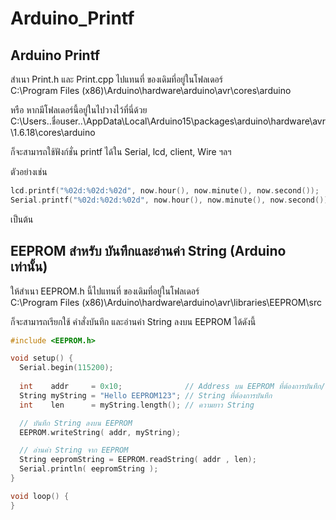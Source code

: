 # Arduino_Printf
Arduino Printf
--------------

สำเนา Print.h และ Print.cpp ไปแทนที่ ของเดิมที่อยู่ในโฟลเดอร์  
C:\Program Files (x86)\Arduino\hardware\arduino\avr\cores\arduino  
  
หรือ หากมีโฟลเดอร์นี้อยู่ในไปวางไว้ที่นี่ด้วย  
C:\Users\..ชื่อuser..\AppData\Local\Arduino15\packages\arduino\hardware\avr\1.6.18\cores\arduino  

ก็จะสามารถใช้ฟังก์ชั่น printf ได้ใน Serial, lcd, client, Wire ฯลฯ  
  
ตัวอย่างเช่น  

```c
lcd.printf("%02d:%02d:%02d", now.hour(), now.minute(), now.second());     // แสดงเวลาปัจจุบันออกจอ lcd เช่นได้ 12:45:34
Serial.printf("%02d:%02d:%02d", now.hour(), now.minute(), now.second());  // แสดงเวลาปัจจุบันออก Serial monitor เช่นได้ 12:45:34
```

เป็นต้น  

EEPROM สำหรับ บันทึกและอ่านค่า String (Arduino เท่านั้น)
-----------------------------------------------------
  
ให้สำเนา EEPROM.h นี้ไปแทนที่ ของเดิมที่อยู่ในโฟลเดอร์  
C:\Program Files (x86)\Arduino\hardware\arduino\avr\libraries\EEPROM\src  

ก็จะสามารถเรียกใช้ คำสั่งบันทึก และอ่านค่า String ลงบน EEPROM ได้ดังนี้  
  
```c
#include <EEPROM.h>

void setup() {
  Serial.begin(115200);
  
  int    addr     = 0x10;              // Address บน EEPROM ที่ต้องการบันทึก/อ่านค่า
  String myString = "Hello EEPROM123"; // String ที่ต้องการบันทึก
  int    len      = myString.length(); // ความยาว String

  // บันทึก String ลงบน EEPROM
  EEPROM.writeString( addr, myString);

  // อ่านค่า String จาก EEPROM
  String eepromString = EEPROM.readString( addr , len); 
  Serial.println( eepromString );
}

void loop() {
}
```
